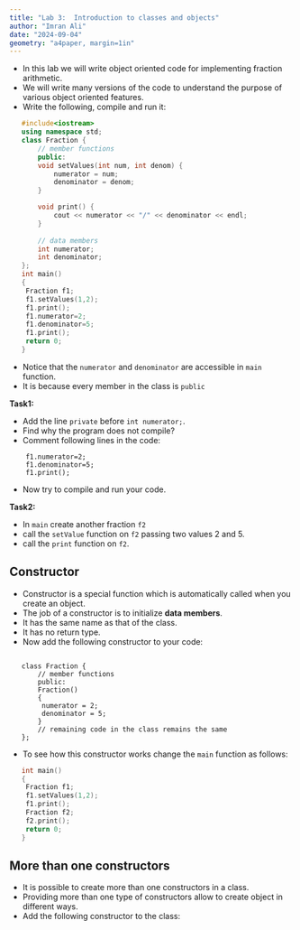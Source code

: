 ```yaml
---
title: "Lab 3:  Introduction to classes and objects"
author: "Imran Ali"
date: "2024-09-04"
geometry: "a4paper, margin=1in"
---
```


- In this lab we will write object oriented code for implementing fraction arithmetic.
- We will write many versions of the code to understand the purpose of various object oriented features.
- Write the following, compile and run it:

```{.cpp .numberLines}
   #include<iostream>
   using namespace std;
   class Fraction {
       // member functions
       public:
       void setValues(int num, int denom) {
           numerator = num;
           denominator = denom;
       }

       void print() {
           cout << numerator << "/" << denominator << endl;
       }
    
       // data members
       int numerator;
       int denominator;
   };
   int main()
   {
    Fraction f1;
    f1.setValues(1,2);
    f1.print();
    f1.numerator=2;
    f1.denominator=5;
    f1.print();
    return 0;
   }
```

- Notice that the `numerator` and `denominator` are accessible in `main` function.
- It is because every member in the class is `public`

**Task1:** 
- Add the line `private` before `int numerator;`. 
- Find why the program does not compile?
- Comment following lines in the code:

```{.cpp}
    f1.numerator=2;
    f1.denominator=5;
    f1.print();
```
- Now try to compile and run your code.

**Task2:**
- In `main` create another fraction `f2`
- call the `setValue` function on `f2` passing two values 2 and 5.
- call the `print` function on `f2`.

## Constructor
- Constructor is a special function which is automatically called when you create an object.
- The job of a constructor is to initialize **data members**.
- It has the same name as that of the class.
- It has no return type. 
- Now add the following constructor to your code:

```{.cpp, numberLines}

   class Fraction {
       // member functions
       public:
       Fraction()
       {
        numerator = 2;
        denominator = 5;
       }
       // remaining code in the class remains the same
   };

```
- To see how this constructor works change the `main` function as follows:

```{.cpp numberLines}
   int main()
   {
    Fraction f1;
    f1.setValues(1,2);
    f1.print();
    Fraction f2;
    f2.print();
    return 0;
   }
```

## More than one constructors
- It is possible to create more than one constructors in a class.
- Providing more than one type of constructors allow to create object in different ways.
- Add the following constructor to the class:

```{.cpp .numberLines}

```